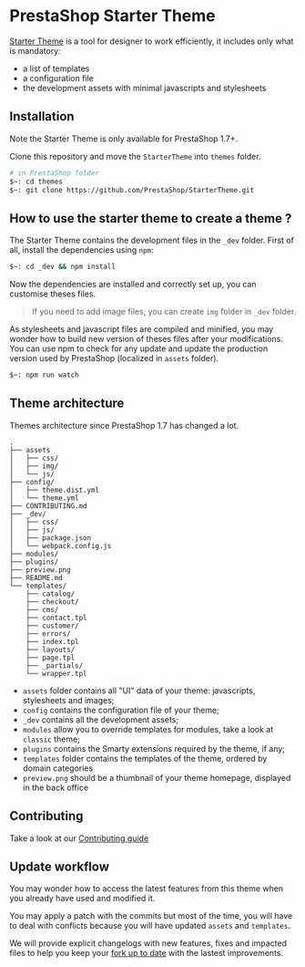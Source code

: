 # PrestaShop Starter Theme

[Starter Theme](http://build.prestashop.com/news/starter-theme-kickoff/) is a tool for designer to work efficiently,
it includes only what is mandatory:
* a list of templates
* a configuration file
* the development assets with minimal javascripts and stylesheets

## Installation

Note the Starter Theme is only available for PrestaShop 1.7+.

Clone this repository and move the `StarterTheme` into `themes` folder.

```bash
# in PrestaShop folder
$~: cd themes
$~: git clone https://github.com/PrestaShop/StarterTheme.git

```

## How to use the starter theme to create a theme ? 

The Starter Theme contains the development files in the `_dev` folder.
First of all, install the dependencies using `npm`:

```bash
$~: cd _dev && npm install
```

Now the dependencies are installed and correctly set up, you can customise theses files.

> If you need to add image files, you can create `img` folder in `_dev` folder.

As stylesheets and javascript files are compiled and minified, you may wonder how to 
build new version of theses files after your modifications. You can use npm to check 
for any update and update the production version used by PrestaShop (localized in `assets` folder).

```bash
$~: npm run watch
```

## Theme architecture

Themes architecture since PrestaShop 1.7 has changed a lot.

```
.
├── assets
│   ├── css/
│   ├── img/
│   └── js/
├── config/
│   ├── theme.dist.yml
│   └── theme.yml
├── CONTRIBUTING.md
├── _dev/
│   ├── css/
│   ├── js/
│   ├── package.json
│   └── webpack.config.js
├── modules/
├── plugins/
├── preview.png
├── README.md
└── templates/
    ├── catalog/
    ├── checkout/
    ├── cms/
    ├── contact.tpl
    ├── customer/
    ├── errors/
    ├── index.tpl
    ├── layouts/
    ├── page.tpl
    ├── _partials/
    └── wrapper.tpl
```

* `assets` folder contains all "UI" data of your theme: javascripts, stylesheets and images;
* `config` contains the configuration file of your theme;
* `_dev` contains all the development assets;
* `modules` allow you to override templates for modules, take a look at `classic` theme;
* `plugins` contains the Smarty extensions required by the theme, if any;
* `templates` folder contains the templates of the theme, ordered by domain categories
* `preview.png` should be a thumbnail of your theme homepage, displayed in the back office

## Contributing

Take a look at our [Contributing guide](CONTRIBUTING.md)

## Update workflow

You may wonder how to access the latest features from this theme when you already have used and modified it.

You may apply a patch with the commits but most of the time, you will have to deal with conflicts because you 
will have updated `assets` and `templates`.

We will provide explicit changelogs with new features, fixes and impacted files to help you keep your [fork up to date](https://help.github.com/articles/syncing-a-fork/)
with the lastest improvements.
